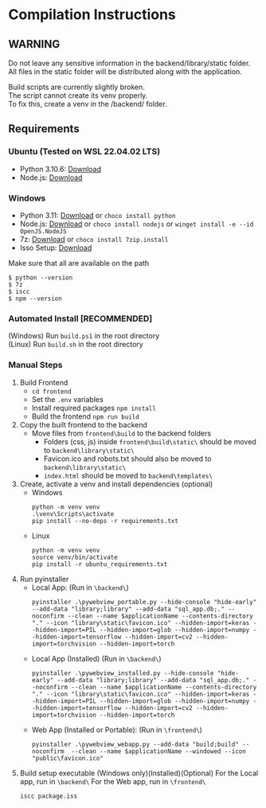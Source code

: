 # Compilation Instructions
## WARNING
Do not leave any sensitive information in the backend/library/static folder.  
All files in the static folder will be distributed along with the application.

Build scripts are currently slightly broken.  
The script cannot create its venv properly.  
To fix this, create a venv in the /backend/ folder.


## Requirements
### Ubuntu (Tested on WSL 22.04.02 LTS)
 - Python 3.10.6: [Download](https://www.python.org/downloads/)
 - Node.js: [Download](https://nodejs.org/en/download/current)
### Windows
 - Python 3.11: [Download](https://www.python.org/downloads/) or ```choco install python```
 - Node.js: [Download](https://nodejs.org/en/download/current) or ```choco install nodejs``` or ```winget install -e --id OpenJS.NodeJS```
 - 7z: [Download](https://www.7-zip.org/download.html) or ```choco install 7zip.install```
 - Isso Setup: [Download](https://jrsoftware.org/isdl.php)

Make sure that all are available on the path
```shell
$ python --version
$ 7z
$ iscc
$ npm --version
```
### Automated Install [RECOMMENDED]
(Windows) Run ```build.ps1``` in the root directory  
(Linux) Run ```build.sh``` in the root directory

### Manual Steps
1. Build Frontend
   - ```cd frontend```
   - Set the ```.env``` variables
   - Install required packages ```npm install```
   - Build the frontend ```npm run build```
2. Copy the built frontend to the backend
   - Move files from ```frontend\build``` to the backend folders
      - Folders (css, js) inside ```frontend\build\static\``` should be moved to ```backend\library\static\```
      - Favicon.ico and robots.txt should also be moved to ```backend\library\static\```
      - ```index.html``` should be moved to ```backend\templates\```
3. Create, activate a venv and install dependencies (optional)
   - Windows
      ```shell
      python -m venv venv
      .\venv\Scripts\activate
      pip install --no-deps -r requirements.txt
      ```
   - Linux
      ```shell
      python -m venv venv
      source venv/bin/activate
      pip install -r ubuntu_requirements.txt
      ```
4. Run pyinstaller
    - Local App: (Run in ```\backend\```)
      ```shell
      pyinstaller .\pywebview_portable.py --hide-console "hide-early" --add-data "library;library" --add-data "sql_app.db;." --noconfirm --clean --name $applicationName --contents-directory "." --icon "library\static\favicon.ico" --hidden-import=keras --hidden-import=PIL --hidden-import=glob --hidden-import=numpy --hidden-import=tensorflow --hidden-import=cv2 --hidden-import=torchvision --hidden-import=torch
      ```
    - Local App (Installed) (Run in ```\backend\```)
      ```shell
      pyinstaller .\pywebview_installed.py --hide-console "hide-early" --add-data "library;library" --add-data "sql_app.db;." --noconfirm --clean --name $applicationName --contents-directory "." --icon "library\static\favicon.ico" --hidden-import=keras --hidden-import=PIL --hidden-import=glob --hidden-import=numpy --hidden-import=tensorflow --hidden-import=cv2 --hidden-import=torchvision --hidden-import=torch 
      ```
    - Web App (Installed or Portable): (Run in ```\frontend\```)
      ```shell
      pyinstaller .\pywebview_webapp.py --add-data "build;build" --noconfirm  --clean --name $applicationName --windowed --icon "public\favicon.ico"
      ```
5. Build setup executable (Windows only)(Installed)(Optional)
    For the Local app, run in ```\backend\```
    For the Web app, run in ```\frontend\```
     ```shell
     iscc package.iss
     ```



